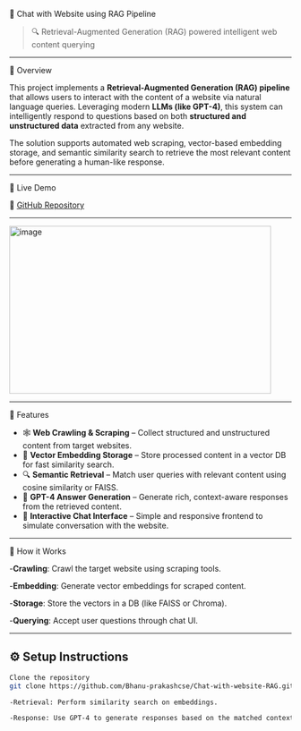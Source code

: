 💬 Chat with Website using RAG Pipeline

> 🔍 Retrieval-Augmented Generation (RAG) powered intelligent web content querying

---

🧠 Overview

This project implements a **Retrieval-Augmented Generation (RAG) pipeline** that allows users to interact with the content of a website via natural language queries. Leveraging modern **LLMs (like GPT-4)**, this system can intelligently respond to questions based on both **structured and unstructured data** extracted from any website.

The solution supports automated web scraping, vector-based embedding storage, and semantic similarity search to retrieve the most relevant content before generating a human-like response.

---

🚀 Live Demo

📂 [GitHub Repository](https://github.com/Bhanu-prakashcse/Chat-with-website-RAG.git)

---

<img width="467" height="300" alt="image" src="https://github.com/user-attachments/assets/7b492926-3655-4b39-8082-04a43092575a" />

---

🔧 Features

- 🕸️ **Web Crawling & Scraping** – Collect structured and unstructured content from target websites.
- 🧩 **Vector Embedding Storage** – Store processed content in a vector DB for fast similarity search.
- 🔍 **Semantic Retrieval** – Match user queries with relevant content using cosine similarity or FAISS.
- 🧠 **GPT-4 Answer Generation** – Generate rich, context-aware responses from the retrieved content.
- 💬 **Interactive Chat Interface** – Simple and responsive frontend to simulate conversation with the website.

---

🧪 How it Works

-**Crawling**: Crawl the target website using scraping tools.

-**Embedding**: Generate vector embeddings for scraped content.

-**Storage**: Store the vectors in a DB (like FAISS or Chroma).

-**Querying**: Accept user questions through chat UI.

---

## ⚙️ Setup Instructions

```bash
Clone the repository
git clone https://github.com/Bhanu-prakashcse/Chat-with-website-RAG.git

-Retrieval: Perform similarity search on embeddings.

-Response: Use GPT-4 to generate responses based on the matched context.

